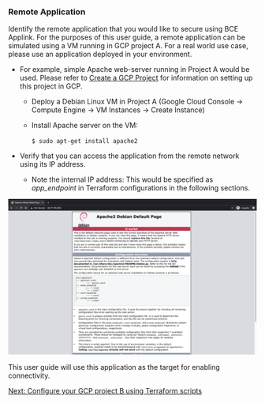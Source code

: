 ### Remote Application

Identify the remote application that you would like to secure using BCE Applink.
For the purposes of this user guide, a remote application can be simulated using
a VM running in GCP project A. For a real world use case, please use an application
deployed in your environment.

*   For example, simple Apache web-server running in Project A would be used.
    Please refer to [Create a GCP Project](gcp-project-setup.md) for information
    on setting up this project in GCP.

    *   Deploy a Debian Linux VM in Project A (Google Cloud Console -> Compute
        Engine -> VM Instances -> Create Instance)
    *   Install Apache server on the VM:

        `$ sudo apt-get install apache2`

*   Verify that you can access the application from the remote network using its
    IP address.

    *   Note the internal IP address: This would be specified as *app_endpoint*
        in Terraform configurations in the following sections.

![Apache Web Server Default Page](images/apache-default-page.png "Apache Default Page")

This user guide will use this application as the target for enabling
connectivity.

[Next: Configure your GCP project B using Terraform scripts](terraform-config.md)
